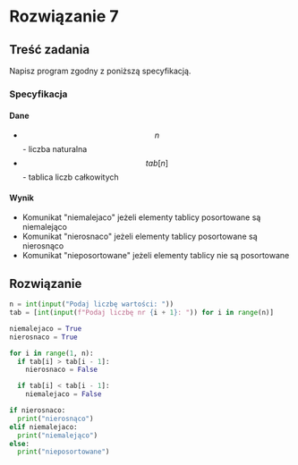# Rozwiązanie 7

## Treść zadania

Napisz program zgodny z poniższą specyfikacją.

### Specyfikacja

#### Dane

* $$n$$ - liczba naturalna
* $$tab[n]$$ - tablica liczb całkowitych

#### Wynik

* Komunikat "niemalejaco" jeżeli elementy tablicy posortowane są niemalejąco
* Komunikat "nierosnaco" jeżeli elementy tablicy posortowane są nierosnąco
* Komunikat "nieposortowane" jeżeli elementy tablicy nie są posortowane

## Rozwiązanie

```python
n = int(input("Podaj liczbę wartości: "))
tab = [int(input(f"Podaj liczbę nr {i + 1}: ")) for i in range(n)]

niemalejaco = True
nierosnaco = True

for i in range(1, n):
  if tab[i] > tab[i - 1]:
    nierosnaco = False

  if tab[i] < tab[i - 1]:
    niemalejaco = False

if nierosnaco:
  print("nierosnąco")
elif niemalejaco:
  print("niemalejąco")
else:
  print("nieposortowane")
```